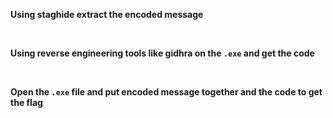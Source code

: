 **Using staghide extract the encoded message**

<br/>

**Using reverse engineering tools like gidhra on the ```.exe``` and get the code**

<br/>

**Open the ```.exe``` file and put encoded message together and the code to get the flag**
